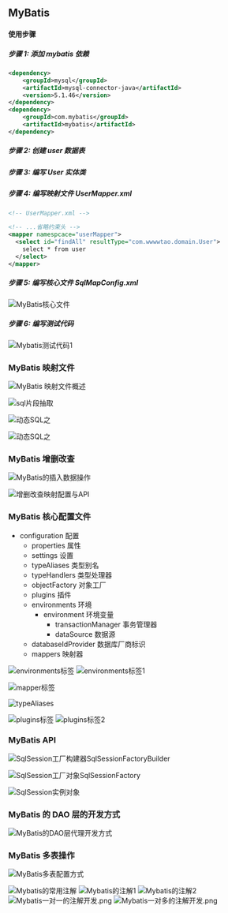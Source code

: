 ## MyBatis

#### 使用步骤

##### 步骤 1: 添加 mybatis 依赖

```xml
<dependency>
    <groupId>mysql</groupId>
    <artifactId>mysql-connector-java</artifactId>
    <version>5.1.46</version>
</dependency>
<dependency>
    <groupId>com.mybatis</groupId>
    <artifactId>mybatis</artifactId>
</dependency>
```

##### 步骤 2: 创建 user 数据表

##### 步骤 3: 编写 User 实体类

##### 步骤 4: 编写映射文件 UserMapper.xml

```xml
<!-- UserMapper.xml -->

<!-- ...省略约束头 -->
<mapper namespcace="userMapper">
  <select id="findAll" resultType="com.wwwwtao.domain.User">
    select * from user
  </select>
</mapper>
```

##### 步骤 5: 编写核心文件 SqlMapConfig.xml

![MyBatis核心文件](./assets/MyBatis%E6%A0%B8%E5%BF%83%E6%96%87%E4%BB%B6.png)

##### 步骤 6: 编写测试代码

![Mybatis测试代码1](./assets/Mybatis%E6%B5%8B%E8%AF%95%E4%BB%A3%E7%A0%811.png)

### MyBatis 映射文件

![MyBatis 映射文件概述](./assets/MyBatis%20%E6%98%A0%E5%B0%84%E6%96%87%E4%BB%B6%E6%A6%82%E8%BF%B0.png)

![sql片段抽取](./assets/sql%E7%89%87%E6%AE%B5%E6%8A%BD%E5%8F%96.png)

![动态SQL之<if>](./assets/%E5%8A%A8%E6%80%81SQL%E4%B9%8B%3Cif%3E.png)

![动态SQL之<foreach>](./assets/%E5%8A%A8%E6%80%81SQL%E4%B9%8B%3Cforeach%3E.png)

### MyBatis 增删改查

![MyBatis的插入数据操作](./assets/MyBatis%E7%9A%84%E6%8F%92%E5%85%A5%E6%95%B0%E6%8D%AE%E6%93%8D%E4%BD%9C.png)

![增删改查映射配置与API](./assets/%E5%A2%9E%E5%88%A0%E6%94%B9%E6%9F%A5%E6%98%A0%E5%B0%84%E9%85%8D%E7%BD%AE%E4%B8%8EAPI.png)

### MyBatis 核心配置文件

* configuration 配置
  * properties 属性
  * settings 设置
  * typeAliases 类型别名
  * typeHandlers 类型处理器
  * objectFactory 对象工厂
  * plugins 插件
  * environments 环境
    * environment 环境变量
      * transactionManager 事务管理器
      * dataSource 数据源
  * databaseIdProvider 数据库厂商标识
  * mappers 映射器

![environments标签](./assets/environments%E6%A0%87%E7%AD%BE.png)
![environments标签1](./assets/environments%E6%A0%87%E7%AD%BE1.png)

![mapper标签](./assets/mapper%E6%A0%87%E7%AD%BE.png)

![typeAliases](./assets/typeAliases.png)

![plugins标签](./assets/plugins%E6%A0%87%E7%AD%BE.png)
![plugins标签2](./assets/plugins%E6%A0%87%E7%AD%BE2.png)

### MyBatis API

![SqlSession工厂构建器SqlSessionFactoryBuilder](./assets/SqlSession%E5%B7%A5%E5%8E%82%E6%9E%84%E5%BB%BA%E5%99%A8SqlSessionFactoryBuilder.png)

![SqlSession工厂对象SqlSessionFactory](./assets/SqlSession%E5%B7%A5%E5%8E%82%E5%AF%B9%E8%B1%A1SqlSessionFactory.png)

![SqlSession实例对象](./assets/SqlSession%E5%AE%9E%E4%BE%8B%E5%AF%B9%E8%B1%A1.png)

### MyBatis 的 DAO 层的开发方式

![MyBatis的DAO层代理开发方式](./assets/MyBatis%E7%9A%84DAO%E5%B1%82%E4%BB%A3%E7%90%86%E5%BC%80%E5%8F%91%E6%96%B9%E5%BC%8F.png)

### MyBatis 多表操作

![MyBatis多表配置方式](./assets/Mybatis%20%E5%A4%9A%E8%A1%A8%E9%85%8D%E7%BD%AE%E6%96%B9%E5%BC%8F.png)

![Mybatis的常用注解](./assets/Mybatis%E7%9A%84%E5%B8%B8%E7%94%A8%E6%B3%A8%E8%A7%A3.png)
![Mybatis的注解1](./assets/Mybatis%E6%B3%A8%E8%A7%A31.png)
![Mybatis的注解2](./assets/Mybatis%E6%B3%A8%E8%A7%A32.png)
![Mybatis一对一的注解开发.png](./assets/Mybatis%E4%B8%80%E5%AF%B9%E4%B8%80%E7%9A%84%E6%B3%A8%E8%A7%A3%E5%BC%80%E5%8F%91.png)
![Mybatis一对多的注解开发.png](./assets/Mybatis%E4%B8%80%E5%AF%B9%E5%A4%9A%E7%9A%84%E6%B3%A8%E8%A7%A3%E5%BC%80%E5%8F%91.png)